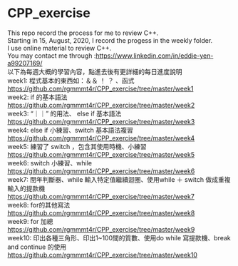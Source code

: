 # CPP_exercise
 This repo record the process for me to review C++.  
 Starting in  15, August, 2020, I record the progess in the weekly folder.  
 I use online material to review C++.  
 You may contact me through :https://www.linkedin.com/in/eddie-yen-a99207169/  
 以下為每週大概的學習內容，點進去後有更詳細的每日進度說明    
 week1: 程式基本的東西如：＆＆ ！ ？ 、函式    
 https://github.com/rgmmmt4r/CPP_exercise/tree/master/week1  
 week2: if 的基本語法   
 https://github.com/rgmmmt4r/CPP_exercise/tree/master/week2  
 week3: “｜｜” 的用法、 else if 基本語法   
 https://github.com/rgmmmt4r/CPP_exercise/tree/master/week3  
 week4: else if 小練習、switch 基本語法複習   
 https://github.com/rgmmmt4r/CPP_exercise/tree/master/week4    
 week5: 練習了 switch ，包含其使用時機、小練習   
 https://github.com/rgmmmt4r/CPP_exercise/tree/master/week5   
 week6: switch 小練習、while     
 https://github.com/rgmmmt4r/CPP_exercise/tree/master/week6   
 week7: 閏年判斷器、while 輸入特定值繼續迴圈、使用while ＋ switch 做成重複輸入的提款機   
 https://github.com/rgmmmt4r/CPP_exercise/tree/master/week7   
 week8: for的其他寫法  
 https://github.com/rgmmmt4r/CPP_exercise/tree/master/week8   
 week9: for 加總   
 https://github.com/rgmmmt4r/CPP_exercise/tree/master/week9    
 week10:  印出各種三角形、印出1~100間的質數、使用do while 寫提款機、break and continue 的使用  
 https://github.com/rgmmmt4r/CPP_exercise/tree/master/week10  
 
 


